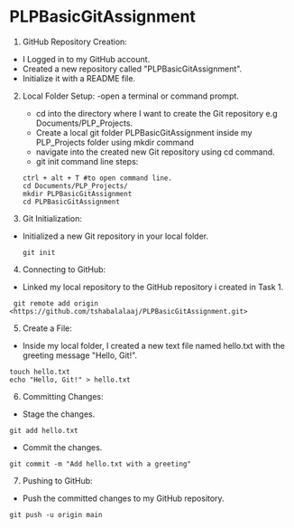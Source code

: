 # PLPBasicGitAssignment

1. GitHub Repository Creation:

  - I Logged in to my GitHub account.
  - Created a new repository called "PLPBasicGitAssignment".
  - Initialize it with a README file.

2. Local Folder Setup:
    -open a terminal or command prompt.
    - cd into the directory where I want to create the Git repository e.g Documents/PLP_Projects.
    - Create a local git folder PLPBasicGitAssignment inside my PLP_Projects folder using mkdir command
    - navigate into the created new Git repository using cd command.
    - git init command line steps:
    ```
    ctrl + alt + T #to open command line.
    cd Documents/PLP_Projects/
    mkdir PLPBasicGitAssignment
    cd PLPBasicGitAssignment
    ```

3. Git Initialization:
  - Initialized a new Git repository in your local folder.
    ```
    git init
    ```

4. Connecting to GitHub:
  - Linked my local repository to the GitHub repository i created in Task 1.
   ```
    git remote add origin <https://github.com/tshabalalaaj/PLPBasicGitAssignment.git>
   ```

5. Create a File:
  - Inside my local folder, I created a new text file named hello.txt with the greeting message "Hello, Git!".
  ```
  touch hello.txt
  echo "Hello, Git!" > hello.txt
  ```

6. Committing Changes:
  - Stage the changes.
   ```
   git add hello.txt
   ```
  - Commit the changes.
   ```
   git commit -m "Add hello.txt with a greeting"
   ```

7. Pushing to GitHub:
  - Push the committed changes to my GitHub repository.

   ```
   git push -u origin main
   ```